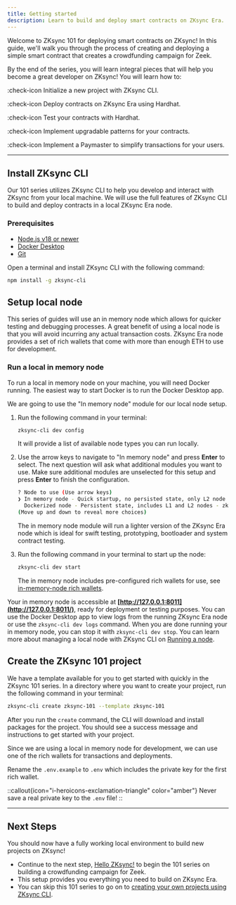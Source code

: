 ```yaml
---
title: Getting started
description: Learn to build and deploy smart contracts on ZKsync Era.
---
```


Welcome to ZKsync 101 for deploying smart contracts on ZKsync!
In this guide, we'll walk you through the process of creating and deploying a simple smart contract that creates a crowdfunding campaign for Zeek.

By the end of the series, you will learn integral pieces that will
help you become a great developer on ZKsync! You will learn how to:

:check-icon Initialize a new project with ZKsync CLI.

:check-icon Deploy contracts on ZKsync Era using Hardhat.

:check-icon Test your contracts with Hardhat.

:check-icon Implement upgradable patterns for your contracts.

:check-icon Implement a Paymaster to simplify transactions for your users.

---

## Install ZKsync CLI

Our 101 series utilizes ZKsync CLI to help you develop and interact with ZKsync from your local machine.
We will use the full features of ZKsync CLI to build and deploy contracts in a local ZKsync Era node.

### Prerequisites

- [Node.js v18 or newer](https://nodejs.org/en)
- [Docker Desktop](https://www.docker.com/products/docker-desktop/)
- [Git](https://docs.github.com/en/get-started/getting-started-with-git/set-up-git)

Open a terminal and install ZKsync CLI with the following command:

```bash
npm install -g zksync-cli
```

## Setup local node

This series of guides will use an in memory node which allows for quicker testing and debugging processes.
A great benefit of using a local node is that you will avoid incurring any actual transaction costs.
ZKsync Era node provides a set of rich wallets that come with more than enough ETH to use for development.

### Run a local in memory node

To run a local in memory node on your machine, you will need Docker running.
The easiest way to start Docker is to run the Docker Desktop app.

We are going to use the "In memory node" module for our local node setup.

1. Run the following command in your terminal:

    ```bash
    zksync-cli dev config
    ```

    It will provide a list of available node types you can run locally.

2. Use the arrow keys to navigate to "In memory node" and press **Enter** to select.
    The next question will ask what additional modules you want to use.
    Make sure additional modules are unselected for this setup and press **Enter** to finish the configuration.

    ```bash
    ? Node to use (Use arrow keys)
    ❯ In memory node - Quick startup, no persisted state, only L2 node - zkcli-in-memory-node
      Dockerized node - Persistent state, includes L1 and L2 nodes - zkcli-dockerized-node
    (Move up and down to reveal more choices)
    ```

    The in memory node module will run a lighter version of the ZKsync Era node
    which is ideal for swift testing, prototyping, bootloader and system contract testing.

3. Run the following command in your terminal to start up the node:

    ```bash
    zksync-cli dev start
    ```

    The in memory node includes pre-configured rich wallets for use, see [in-memory-node rich wallets](/build/test-and-debug/in-memory-node#pre-configured-rich-wallets).

Your in memory node is accessible at **[http://127.0.0.1:8011](http://127.0.0.1:8011/)**, ready for deployment or testing purposes.
You can use the Docker Desktop app to view logs from the running ZKsync Era node or use the `zksync-cli dev logs` command.
When you are done running your in memory node, you can stop it with `zksync-cli dev stop`.
You can learn more about managing a local node with ZKsync CLI on [Running a node](/build/zksync-cli/running-a-node).

## Create the ZKsync 101 project

We have a template available for you to get started with quickly in the ZKsync 101 series.
In a directory where you want to create your project, run the following command in your terminal:

```sh
zksync-cli create zksync-101 --template zksync-101
```

After you run the `create` command, the CLI will download and install packages for the project.
You should see a success message and instructions to get started with your project.

Since we are using a local in memory node for development, we can use one of the
rich wallets for transactions and deployments.

Rename the `.env.example` to `.env` which includes the private key for the first rich wallet.

::callout{icon="i-heroicons-exclamation-triangle" color="amber"}
Never save a real private key to the `.env` file!
::

---

## Next Steps

You should now have a fully working local environment to build new projects on ZKsync!

- Continue to the next step, [Hello ZKsync!](/build/start-coding/zksync-101/hello-zksync) to begin the 101 series
  on building a crowdfunding campaign for Zeek.
- This setup provides you everything you need to build on ZKsync Era.
- You can skip this 101 series to go on to [creating your own projects using ZKsync CLI](/build/zksync-cli/creating-projects).
